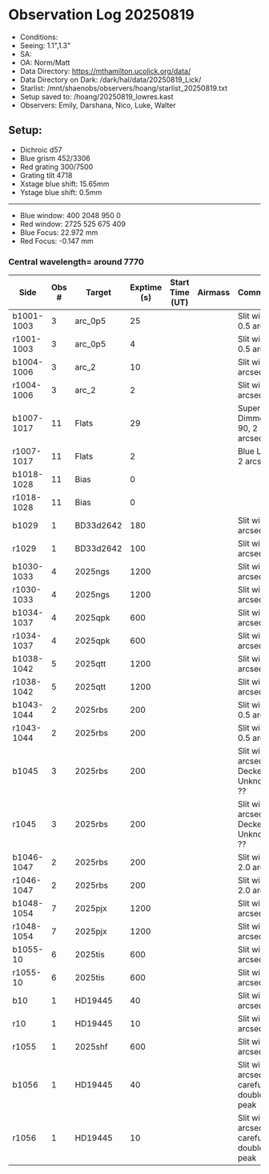 # Observation Log 20250819

* Conditions: 
* Seeing: 1.1",1.3"
* SA: 
* OA: Norm/Matt
* Data Directory: https://mthamilton.ucolick.org/data/
* Data Directory on Dark: /dark/hal/data/20250819_Lick/
* Starlist: /mnt/shaenobs/observers/hoang/starlist_20250819.txt
* Setup saved to: /hoang/20250819_lowres.kast
* Observers: Emily, Darshana, Nico, Luke, Walter

## Setup: 

* Dichroic d57
* Blue grism 452/3306
* Red grating 300/7500
* Grating tilt 4718
* Xstage blue shift: 15.65mm
* Ystage blue shift: 0.5mm
----------------------------
* Blue window: 400 2048 950 0
* Red window: 2725 525 675 409
* Blue Focus: 22.972 mm
* Red Focus: -0.147 mm

### Central wavelength= around 7770


| Side | Obs #     | Target    | Exptime (s) | Start Time (UT) | Airmass | Comments                                                   |
|------|-----------|-----------|-------------|-----------------|---------|------------------------------------------------------------|
|b1001-1003|3|arc_0p5 |25| ||Slit width 0.5 arcsec |
|r1001-1003|3|arc_0p5     |4| ||Slit width 0.5 arcsec |
|b1004-1006|3|arc_2 |10| ||Slit width 2 arcsec |
|r1004-1006|3|arc_2     |2| ||Slit width 2 arcsec |
|b1007-1017|11|Flats           |29| ||Super Blue Dimmer at 90, 2 arcsec|
|r1007-1017|11|Flats           |2| ||Blue Lamp 2 arcsec|
|b1018-1028|11|Bias            |0| |||
|r1018-1028|11|Bias            |0| |||
|b1029|1|BD33d2642              |180| ||Slit width 2 arcsec|
|r1029|1|BD33d2642              |100| ||Slit width 2 arcsec|
|b1030-1033|4|2025ngs         |1200| ||Slit width 2 arcsec|
|r1030-1033|4|2025ngs          |1200| ||Slit width 2 arcsec|
|b1034-1037|4|2025qpk         |600| ||Slit width 2 arcsec|
|r1034-1037|4|2025qpk          |600| ||Slit width 2 arcsec|
|b1038-1042|5|2025qtt         |1200| ||Slit width 2 arcsec|
|r1038-1042|5|2025qtt          |1200| ||Slit width 2 arcsec|
|b1043-1044|2|2025rbs         |200| ||Slit width 0.5 arcsec|
|r1043-1044|2|2025rbs          |200| ||Slit width 0.5 arcsec|
|b1045|3|2025rbs         |200| ||Slit width 2 arcsec, Decker Unknown ??| 
|r1045|3|2025rbs          |200| ||Slit width 2 arcsec, Decker Unknown ??|
|b1046-1047|2|2025rbs         |200| ||Slit width 2.0 arcsec|
|r1046-1047|2|2025rbs          |200| ||Slit width 2.0 arcsec|
|b1048-1054|7|2025pjx         |1200| ||Slit width 2 arcsec|
|r1048-1054|7|2025pjx          |1200| ||Slit width 2 arcsec|
|b1055-10|6|2025tis         |600| ||Slit width 2 arcsec|
|r1055-10|6|2025tis          |600| ||Slit width 2 arcsec|
|b10|1|HD19445          |40| ||Slit width 2 arcsec|
|r10|1|HD19445           |10| ||Slit width 2 arcsec|
|r1055|1|2025shf          |600| ||Slit width 2 arcsec|
|b1056|1|HD19445          |40| ||Slit width 2 arcsec, be careful of double peak|
|r1056|1|HD19445           |10| ||Slit width 2 arcsec, be careful of double peak|
